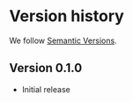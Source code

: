 # Version history

We follow [Semantic Versions](https://semver.org/).


## Version 0.1.0

- Initial release
